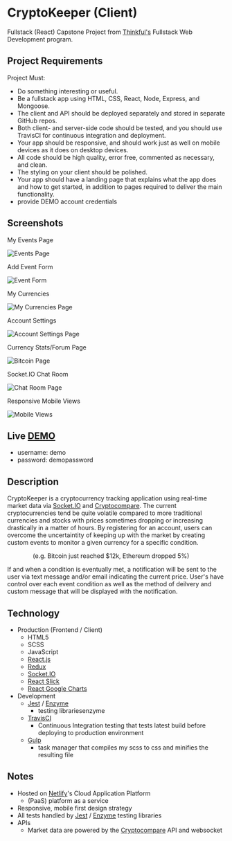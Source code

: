 # CryptoKeeper (Client)
Fullstack (React) Capstone Project from [Thinkful's](https://www.thinkful.com/) Fullstack Web Development program. 

## Project Requirements

Project Must:

* Do something interesting or useful.
* Be a fullstack app using HTML, CSS, React, Node, Express, and Mongoose.
* The client and API should be deployed separately and stored in separate GitHub repos.
* Both client- and server-side code should be tested, and you should use TravisCI for continuous integration and deployment.
* Your app should be responsive, and should work just as well on mobile devices as it does on desktop devices.
* All code should be high quality, error free, commented as necessary, and clean.
* The styling on your client should be polished.
* Your app should have a landing page that explains what the app does and how to get started, in addition to pages required to deliver the main functionality.
* provide DEMO account credentials

## Screenshots

My Events Page

![Events Page](./working-screenshots/desktop-events-compressor.png?raw=true "Events Page")

Add Event Form

![Event Form](./working-screenshots/desktop-event-form-full-compressor.png?raw=true "Event Form")

My Currencies 

![My Currencies Page](./working-screenshots/desktop-currencies-compressor.png?raw=true "My Currencies Page")

Account Settings 

![Account Settings Page](./working-screenshots/desktop-account-compressor.png?raw=true "Account Settings Page")

Currency Stats/Forum Page

![Bitcoin Page](./working-screenshots/desktop-currency-page-compressor.png?raw=true "Bitcoin Page")

Socket.IO Chat Room

![Chat Room Page](./working-screenshots/desktop-chat-compressor.png?raw=true "Chat Room Page")

Responsive Mobile Views

![Mobile Views](./working-screenshots/mobile-views-compressor.png?raw=true "Mobile Views")

## Live [DEMO](https://www.cryptokeeper.co/)
* username: demo
* password: demopassword

## Description
CryptoKeeper is a cryptocurrency tracking application using real-time market data via [Socket.IO](https://socket.io/) and [Cryptocompare](https://www.cryptocompare.com/). The current cryptocurrencies tend be quite volatile compared to more traditional currencies and stocks with prices sometimes dropping or increasing drastically in a matter of hours. By registering for an account, users can overcome the uncertaintity of keeping up with the market by creating custom events to monitor a given currency for a specific condition.

 &nbsp;&nbsp;&nbsp;&nbsp;&nbsp;&nbsp;&nbsp;&nbsp;&nbsp;&nbsp;&nbsp;&nbsp;&nbsp;&nbsp;
 (e.g. Bitcoin just reached $12k, Ethereum dropped 5%) 
 
 If and when a condition is eventually met, a notification will be sent to the user via text message and/or email indicating the current price. User's have control over each event condition as well as the method of deilvery and custom message that will be displayed with the notification.

## Technology
* Production (Frontend / Client)
  * HTML5
  * SCSS
  * JavaScript
  * [React.js](https://reactjs.org/redux)
  * [Redux](https://redux.js.org/)
  * [Socket.IO](https://socket.io/)
  * [React Slick](https://github.com/akiran/react-slick)
  * [React Google Charts](https://www.npmjs.com/package/react-google-charts)
* Development
  * [Jest](https://facebook.github.io/jest/) / [Enzyme](https://github.com/airbnb/enzyme)
      * testing librariesenzyme
  * [TravisCI](https://travis-ci.org/)
      * Continuous Integration testing that tests latest build before deploying to production environment
  * [Gulp](https://gulpjs.com/) 
      * task manager that compiles my scss to css and minifies the resulting file


## Notes
* Hosted on [Netlify](https://netlify.com/)'s Cloud Application Platform 
    * (PaaS) platform as a service
* Responsive, mobile first design strategy 
* All tests handled by [Jest](https://facebook.github.io/jest/) / [Enzyme](https://github.com/airbnb/enzyme) testing libraries
* APIs
  * Market data are powered by the [Cryptocompare](https://www.cryptocompare.com/) API and websocket